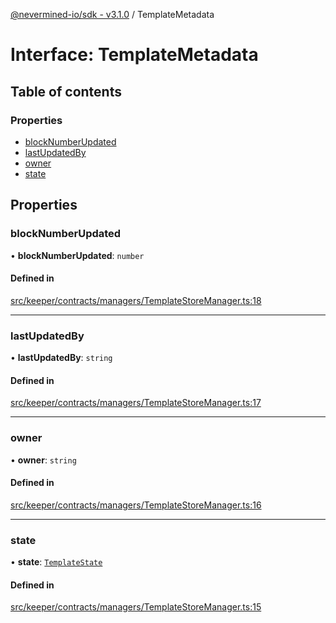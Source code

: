 [@nevermined-io/sdk - v3.1.0](../code-reference.md) / TemplateMetadata

# Interface: TemplateMetadata

## Table of contents

### Properties

- [blockNumberUpdated](TemplateMetadata.md#blocknumberupdated)
- [lastUpdatedBy](TemplateMetadata.md#lastupdatedby)
- [owner](TemplateMetadata.md#owner)
- [state](TemplateMetadata.md#state)

## Properties

### blockNumberUpdated

• **blockNumberUpdated**: `number`

#### Defined in

[src/keeper/contracts/managers/TemplateStoreManager.ts:18](https://github.com/nevermined-io/sdk-js/blob/613e61d8e011d30fd229ab508635ef7f04ad97cb/src/keeper/contracts/managers/TemplateStoreManager.ts#L18)

---

### lastUpdatedBy

• **lastUpdatedBy**: `string`

#### Defined in

[src/keeper/contracts/managers/TemplateStoreManager.ts:17](https://github.com/nevermined-io/sdk-js/blob/613e61d8e011d30fd229ab508635ef7f04ad97cb/src/keeper/contracts/managers/TemplateStoreManager.ts#L17)

---

### owner

• **owner**: `string`

#### Defined in

[src/keeper/contracts/managers/TemplateStoreManager.ts:16](https://github.com/nevermined-io/sdk-js/blob/613e61d8e011d30fd229ab508635ef7f04ad97cb/src/keeper/contracts/managers/TemplateStoreManager.ts#L16)

---

### state

• **state**: [`TemplateState`](../enums/TemplateState.md)

#### Defined in

[src/keeper/contracts/managers/TemplateStoreManager.ts:15](https://github.com/nevermined-io/sdk-js/blob/613e61d8e011d30fd229ab508635ef7f04ad97cb/src/keeper/contracts/managers/TemplateStoreManager.ts#L15)
